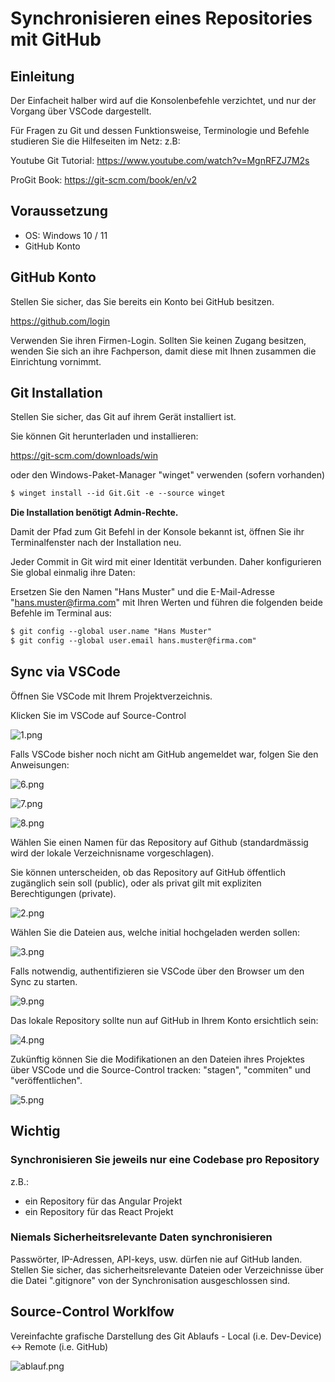 # Synchronisieren eines Repositories mit GitHub

## Einleitung

Der Einfacheit halber wird auf die Konsolenbefehle verzichtet, und nur der Vorgang über VSCode dargestellt.

Für Fragen zu Git und dessen Funktionsweise, Terminologie und Befehle studieren Sie die Hilfeseiten im Netz: z.B:

Youtube Git Tutorial:
<https://www.youtube.com/watch?v=MgnRFZJ7M2s>

ProGit Book:
<https://git-scm.com/book/en/v2>

## Voraussetzung

- OS: Windows 10 / 11
- GitHub Konto

## GitHub Konto

Stellen Sie sicher, das Sie bereits ein Konto bei GitHub besitzen.

<https://github.com/login>

Verwenden Sie ihren Firmen-Login. Sollten Sie keinen Zugang besitzen, wenden Sie sich an ihre Fachperson, damit diese mit Ihnen zusammen die Einrichtung vornimmt.

## Git Installation

Stellen Sie sicher, das Git auf ihrem Gerät installiert ist.

Sie können Git herunterladen und installieren:

<https://git-scm.com/downloads/win>

oder den Windows-Paket-Manager "winget" verwenden (sofern vorhanden)

```ps
$ winget install --id Git.Git -e --source winget
```

**Die Installation benötigt Admin-Rechte.**

Damit der Pfad zum Git Befehl in der Konsole bekannt ist, öffnen Sie ihr Terminalfenster nach der Installation neu.

Jeder Commit in Git wird mit einer Identität verbunden. Daher konfigurieren Sie global einmalig ihre Daten:

Ersetzen Sie den Namen "Hans Muster" und die E-Mail-Adresse "hans.muster@firma.com" mit Ihren Werten und führen die folgenden beide Befehle im Terminal aus:

```ps
$ git config --global user.name "Hans Muster"
$ git config --global user.email hans.muster@firma.com"
```

## Sync via VSCode

Öffnen Sie VSCode mit Ihrem Projektverzeichnis.

Klicken Sie im VSCode auf Source-Control

![1.png](/assets/m1/1.png "Title: 1.png")

Falls VSCode bisher noch nicht am GitHub angemeldet war, folgen Sie den Anweisungen:

![6.png](/assets/m1/6.png "Title: 6.png")

![7.png](/assets/m1/7.png "Title: 7.png")

![8.png](/assets/m1/8.png "Title: 8.png")

Wählen Sie einen Namen für das Repository auf Github (standardmässig wird der lokale Verzeichnisname vorgeschlagen).

Sie können unterscheiden, ob das Repository auf GitHub öffentlich zugänglich sein soll (public), oder als privat gilt mit expliziten Berechtigungen (private).

![2.png](/assets/m1/2.png "Title: 2.png")

Wählen Sie die Dateien aus, welche initial hochgeladen werden sollen:

![3.png](/assets/m1/3.png "Title: 3.png")

Falls notwendig, authentifizieren sie VSCode über den Browser um den Sync zu starten.

![9.png](/assets/m1/9.png "Title: 9.png")

Das lokale Repository sollte nun auf GitHub in Ihrem Konto ersichtlich sein:

![4.png](/assets/m1/4.png "Title: 4.png")

Zukünftig können Sie die Modifikationen an den Dateien ihres Projektes über VSCode und die Source-Control tracken: "stagen", "commiten" und "veröffentlichen".

![5.png](/assets/m1/5.png "Title: 5.png")

## Wichtig

### Synchronisieren Sie jeweils nur eine Codebase pro Repository

z.B.:

- ein Repository für das Angular Projekt
- ein Repository für das React Projekt

### Niemals Sicherheitsrelevante Daten synchronisieren

Passwörter, IP-Adressen, API-keys, usw. dürfen nie auf GitHub landen. Stellen Sie sicher, das sicherheitsrelevante Dateien oder Verzeichnisse über die Datei ".gitignore" von der Synchronisation ausgeschlossen sind.

## Source-Control Worklfow

Vereinfachte grafische Darstellung des Git Ablaufs - Local (i.e. Dev-Device) <-> Remote (i.e. GitHub)

![ablauf.png](/assets/m1/ablauf.png "Title: ablauf.png")